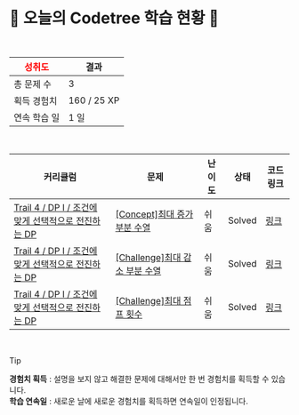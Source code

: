 # 🌲 오늘의 Codetree 학습 현황 🌲

<br />

| <span style="color:red;display:block;text-align:center;"> **성취도**</span> | 결과 |
|---|---|
| 총 문제 수 | 3 |
| 획득 경험치 | 160 / 25 XP |
| 연속 학습 일 | 1 일 |

<br />

|커리큘럼|문제|난이도|상태|코드 링크|
|---|---|---|---|---|
|[Trail 4 / DP I / 조건에 맞게 선택적으로 전진하는 DP](https://https://en.codetree.ai/trail-info/intermediate-low/)|[[Concept]최대 증가 부분 수열](https://https://en.codetree.ai/trails/complete/curated-cards/intro-longest-increasing-subsequence/)|쉬움|Solved|[링크](https://github.com/StrangeMin/codetree-TILs/blob/main/250111/%EC%B5%9C%EB%8C%80%20%EC%A6%9D%EA%B0%80%20%EB%B6%80%EB%B6%84%20%EC%88%98%EC%97%B4/longest-increasing-subsequence.cpp)|
|[Trail 4 / DP I / 조건에 맞게 선택적으로 전진하는 DP](https://https://en.codetree.ai/trail-info/intermediate-low/)|[[Challenge]최대 감소 부분 수열](https://https://en.codetree.ai/trails/complete/curated-cards/challenge-longest-decreasing-subsequence/)|쉬움|Solved|[링크](https://github.com/StrangeMin/codetree-TILs/blob/main/250111/%EC%B5%9C%EB%8C%80%20%EA%B0%90%EC%86%8C%20%EB%B6%80%EB%B6%84%20%EC%88%98%EC%97%B4/longest-decreasing-subsequence.cpp)|
|[Trail 4 / DP I / 조건에 맞게 선택적으로 전진하는 DP](https://https://en.codetree.ai/trail-info/intermediate-low/)|[[Challenge]최대 점프 횟수](https://https://en.codetree.ai/trails/complete/curated-cards/challenge-maximum-number-of-jumps/)|쉬움|Solved|[링크](https://github.com/StrangeMin/codetree-TILs/blob/main/250111/%EC%B5%9C%EB%8C%80%20%EC%A0%90%ED%94%84%20%ED%9A%9F%EC%88%98/maximum-number-of-jumps.cpp)|


<br />

> [!TIP]
> **경험치 획득** : 설명을 보지 않고 해결한 문제에 대해서만 한 번 경험치를 획득할 수 있습니다.  
> **학습 연속일** : 새로운 날에 새로운 경험치를 획득하면 연속일이 인정됩니다.

